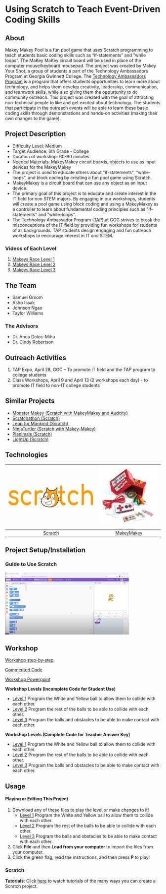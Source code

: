 # Using Scratch to Teach Event-Driven Coding Skills
## About
Makey Makey Pool is a fun pool game that uses Scratch programming to teach students basic coding skills such as “if-statements” and “while loops”. The MaKey MaKey circuit board will be used in place of the computer mouse/keyboard mousepad. The project was created by Makey Your Shot, a group of students a part of the Technology Ambassadors Program at Georgia Gwinnett College. The [Technology Ambassadors Program](https://www.ggc.edu/academics/school-of-science-and-technology/research-internships-service-learning/technology-ambassador-program) is a program that offers students opportunities to learn more about technology, and helps them develop creativity, leadership, communication, and teamwork skills, while also giving them the oppurtunity to do community outreach. This project was created with the goal of attracting non-technical people to like and get excited about technology. The students that participate in the outreach events will be able to learn these basic coding skills through demonstrations and hands-on activities (making their own changes to the game).

## Project Description
* Difficulty Level: Medium
* Target Audience: 6th Grade - College
* Duration of workshop: 60-90 minutes
* Needed Materials: MakeyMakey circuit boards, objects to use as input devices for the MakeyMakey
* The project is used to educate others about "if-statements", "while-loops", and block coding by creating a fun pool game using Scratch. 
* MakeyMakey is a circuit board that can use any object as an input device.
* The primary goal of this project is to educate and create interest in the IT field for non STEM majors. 
By engaging in our workshops, students will create a pool game using block coding and using a MakeyMakey as a controller to learn about fundamental coding principles such as "if-statements" and "while-loops".
* The Technology Ambassador Program ([TAP](https://www.ggc.edu/academics/school-of-science-and-technology/research-internships-service-learning/technology-ambassador-program)) at GGC strives to break the misconceptions of the IT field by providing fun workshops for students of all backgrounds. TAP students design engaging and fun outreach workshops to encourage interest in IT and STEM.

### Videos of Each Level

1. [Makeys Race Level 1](archive/videos/Level1.mp4)
2. [Makeys Race Level 2](archive/videos/archive_videos_Level_2.mkv)
3. [Makeys Race Level 3](archive/videos/Level3.mp4)

## The Team
- Samuel Groom
- Asho Issak
- Johnson Ngao
- Taylor Williams

### The Advisors
- Dr. Anca Doloc-Mihu
- Dr. Cindy Robertson

## Outreach Activities
1. TAP Expo, April 28, GGC – To promote IT field and the TAP program to college students
2. Class Workshops, April 9 and April 13 (2 workshops each day) -  to promote IT field to non-IT college students

## Similar Projects
* [Monster Makey (Scratch with MakeyMakey and Audcity)](https://github.com/TAP-GGC/MonsterMakey)
* [Scratchathon (Scratch)](https://github.com/TAP-GGC/scratchathon)
* [Leap for Mankind (Scratch)](https://github.com/TAP-GGC/leapformankind)
* [NinjaTurtler (Scratch with Makey-Makey)](https://github.com/TAP-GGC/NinjaTurtles)
* [Planimals (Scratch)](https://github.com/TAP-GGC/planimals)
* [LightUp (Scratch)](https://github.com/TAP-GGC/LightUp-Teaching-Programming-Basics-with-Scratch)

## Technologies

| <img src="Photos/Scratch_02.png" width="300" height="100"> | <img src="Photos/MakeyMakey.jpg" width="200" height="200"> |
| :-----------------------------------------------------------: | :-----------------------------------------------------------------------------------------------------------------: |
| [Scratch](https://scratch.mit.edu/) | [MakeyMakey](https://makeymakey.com/products/makey-makey-kit) |

## Project Setup/Installation ##
### Guide to Use Scratch
[<img src= "Photos/ScratchGuideThumbnail.png" width="400" height="200">](https://www.youtube.com/watch?v=v-GUbj7DMEE&list=PLTElqUEQXcpgx3EqxAWPbeGb6dNMnoSGX&index=5)


## Workshop 
[Workshop step-by-step](documents/Using%20Scratch%20to%20Teach%20Event-Driven%20Coding%20Skills%20Step-By-Step.pdf) <br>

[Commented Code](documents/Using%20Scratch%20to%20Teach%20Event-Driven%20Coding%20Skills%20Commented%20Code.pdf) <br>

[Workshop Powerpoint](documents/MakeysraceWorkshop.pptx)



**Workshop Levels (Incomplete Code for Student Use)**
* [Level 1](code/Workshop/PoolLevel1.sb3) Program the White and Yellow ball to allow them to collide with each other. 
* [Level 2](code/Workshop/PoolLevel2.sb3) Program the rest of the balls to be able to collide with each other.
* [Level 3](code/Workshop/PoolLevel3.sb3) Program the balls and obstacles to be able to make contact with each other.

**Workshop Levels (Complete Code for Teacher Answer Key)**
* [Level 1](code/Teacher/PoolLevel1TeacherCode.sb3) Program the White and Yellow ball to allow them to collide with each other.
* [Level 2](code/Teacher/PoolLevel2TeacherCode.sb3) Program the rest of the balls to be able to collide with each other.
* [Level 3](code/Teacher/PoolLevel3TeacherCode.sb3) Program the balls and obstacles to be able to make contact with each other.
  

## Usage

#### Playing or Editing This Project
1. Download any of these files to play the level or make changes to it!
	* [Level 1](code/Workshop/PoolLevel1.sb3) Program the White and Yellow ball to allow them to collide with each other. 
	* [Level 2](code/Workshop/PoolLevel2.sb3) Program the rest of the balls to be able to collide with each other.
 	* [Level 3](code/Workshop/PoolLevel3.sb3) Program the balls and obstacles to be able to make contact with each other.
2. Click **File** and then **Load from your computer** to import the files from your computer.
3. Click the green flag, read the instructions, and then press **P** to play!

### Scratch

**Tutorials**: Click [here](https://scratch.mit.edu/ideas) to watch tutorials of the many ways you can create a Scratch project.
